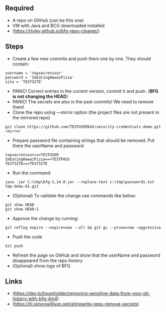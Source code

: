## Required
- A repo on GitHub (can be this one)
- VM with Java and BCG downloaded installed
- (https://rtyley.github.io/bfg-repo-cleaner/)

## Steps
- Create a few new commits and push them one by one. They should contain:
```
username = 'topsecretuser'
password = 'ImEatingHawaiPizza'
site = 'TESTSITE'
```
- PANIC! Correct entries in the current version, commit it and push. (**BFG is not changing the HEAD**)
- PANIC! The secrets are also in the past commits! We need to remove them!
- Clone the repo using –-mirror option (the project files are not present in the mirrored repo)
```
git clone https://github.com/TESTUSERkkk/security-credentials-demo.git –mirror
```
- Prepare password file containing strings that should be removed. Put there the userName and password
```
topsecretuser==>TESTUSER
ImEatingHawaiPizza==>TESTPASS
TESTSITE==>TESTSITE
```
- Run the command:
```
java -jar C:\tmp\bfg-1.14.0.jar --replace-text c:\tmp\passwords.txt tmp-demo-01.git
```
- (Optional) To validate the change use commands like below:
```
git show HEAD
git show HEAD~1
```
- Approve the change by running:
```
git reflog expire --expire=now --all && git gc --prune=now –aggressive
```
- Push the code
```
Git push
```
- Refresh the page on GitHub and show that the userName and password disappeared from the repo history
- (Optional) show logs of BFG

## Links
- (https://dev.to/toureholder/removing-sensitive-data-from-your-git-history-with-bfg-4ni4)
- (https://til.simonwillison.net/git/rewrite-repo-remove-secrets)
